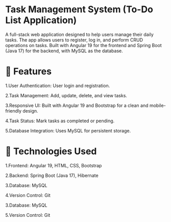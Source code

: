 # Task Management System (To-Do List Application)

A full-stack web application designed to help users manage their daily tasks. The app allows users to register, log in, and perform CRUD operations on tasks. Built with Angular 19 for the frontend and Spring Boot (Java 17) for the backend, with MySQL as the database.


# 🚀 Features

1.User Authentication: User login and registration.

2.Task Management: Add, update, delete, and view tasks.

3.Responsive UI: Built with Angular 19 and Bootstrap for a clean and mobile-friendly design.

4.Task Status: Mark tasks as completed or pending.

5.Database Integration: Uses MySQL for persistent storage.

# 🔧 Technologies Used

1.Frontend: Angular 19, HTML, CSS, Bootstrap

2.Backend: Spring Boot (Java 17), Hibernate

3.Database: MySQL

4.Version Control: Git

3.Database: MySQL

5.Version Control: Git

